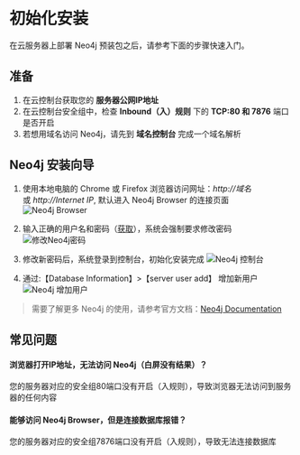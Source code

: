 # 初始化安装

在云服务器上部署 Neo4j 预装包之后，请参考下面的步骤快速入门。

## 准备

1. 在云控制台获取您的 **服务器公网IP地址** 
2. 在云控制台安全组中，检查 **Inbound（入）规则** 下的 **TCP:80 和 7876** 端口是否开启
3. 若想用域名访问 Neo4j，请先到 **域名控制台** 完成一个域名解析

## Neo4j 安装向导

1. 使用本地电脑的 Chrome 或 Firefox 浏览器访问网址：*http://域名* 或 *http://Internet IP*, 默认进入 Neo4j Browser 的连接页面
![Neo4j Browser](https://libs.websoft9.com/Websoft9/DocsPicture/en/neo4j/neo4j-connectfirst-websoft9.png)

2. 输入正确的用户名和密码（[获取](/zh/stack-accounts.md)），系统会强制要求修改密码
![修改Neo4j密码](https://libs.websoft9.com/Websoft9/DocsPicture/en/neo4j/neo4j-snewpw-websoft9.png)

4. 修改新密码后，系统登录到控制台，初始化安装完成
![Neo4j 控制台](https://libs.websoft9.com/Websoft9/DocsPicture/en/neo4j/neo4j-ssui-websoft9.png)

5. 通过:【Database Information】>【server user add】 增加新用户
![Neo4j 增加用户](https://libs.websoft9.com/Websoft9/DocsPicture/en/neo4j/neo4j-adduser-websoft9.png)

> 需要了解更多 Neo4j 的使用，请参考官方文档：[Neo4j Documentation](https://neo4j.com/docs/)

## 常见问题

#### 浏览器打开IP地址，无法访问 Neo4j（白屏没有结果）？

您的服务器对应的安全组80端口没有开启（入规则），导致浏览器无法访问到服务器的任何内容

#### 能够访问 Neo4j Browser，但是连接数据库报错？

您的服务器对应的安全组7876端口没有开启（入规则），导致无法连接数据库
